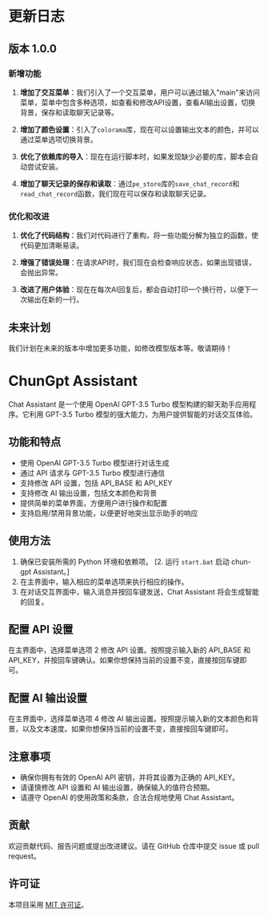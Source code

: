 
# 更新日志

## 版本 1.0.0

### 新增功能

1. **增加了交互菜单**：我们引入了一个交互菜单，用户可以通过输入"main"来访问菜单，菜单中包含多种选项，如查看和修改API设置，查看AI输出设置，切换背景，保存和读取聊天记录等。

2. **增加了颜色设置**：引入了`colorama`库，现在可以设置输出文本的颜色，并可以通过菜单选项切换背景。

3. **优化了依赖库的导入**：现在在运行脚本时，如果发现缺少必要的库，脚本会自动尝试安装。

4. **增加了聊天记录的保存和读取**：通过`pe_store`库的`save_chat_record`和`read_chat_record`函数，我们现在可以保存和读取聊天记录。

### 优化和改进

1. **优化了代码结构**：我们对代码进行了重构，将一些功能分解为独立的函数，使代码更加清晰易读。

2. **增强了错误处理**：在请求API时，我们现在会检查响应状态，如果出现错误，会抛出异常。

3. **改进了用户体验**：现在在每次AI回复后，都会自动打印一个换行符，以便下一次输出在新的一行。

## 未来计划

我们计划在未来的版本中增加更多功能，如修改模型版本等。敬请期待！



# ChunGpt Assistant

Chat Assistant 是一个使用 OpenAI GPT-3.5 Turbo 模型构建的聊天助手应用程序。它利用 GPT-3.5 Turbo 模型的强大能力，为用户提供智能的对话交互体验。

## 功能和特点

- 使用 OpenAI GPT-3.5 Turbo 模型进行对话生成
- 通过 API 请求与 GPT-3.5 Turbo 模型进行通信
- 支持修改 API 设置，包括 API_BASE 和 API_KEY
- 支持修改 AI 输出设置，包括文本颜色和背景
- 提供简单的菜单界面，方便用户进行操作和配置
- 支持启用/禁用背景功能，以便更好地突出显示助手的响应

## 使用方法

1. 确保已安装所需的 Python 环境和依赖项。
[2. 运行 `start.bat` 启动 chun-gpt Assistant。]
3. 在主界面中，输入相应的菜单选项来执行相应的操作。
4. 在对话交互界面中，输入消息并按回车键发送，Chat Assistant 将会生成智能的回复。

## 配置 API 设置

在主界面中，选择菜单选项 2 修改 API 设置。按照提示输入新的 API_BASE 和 API_KEY，并按回车键确认。如果你想保持当前的设置不变，直接按回车键即可。

## 配置 AI 输出设置

在主界面中，选择菜单选项 4 修改 AI 输出设置。按照提示输入新的文本颜色和背景，以及文本速度。如果你想保持当前的设置不变，直接按回车键即可。

## 注意事项

- 确保你拥有有效的 OpenAI API 密钥，并将其设置为正确的 API_KEY。
- 请谨慎修改 API 设置和 AI 输出设置，确保输入的值符合预期。
- 请遵守 OpenAI 的使用政策和条款，合法合规地使用 Chat Assistant。

## 贡献

欢迎贡献代码、报告问题或提出改进建议。请在 GitHub 仓库中提交 issue 或 pull request。

## 许可证

本项目采用 [MIT 许可证](LICENSE)。

